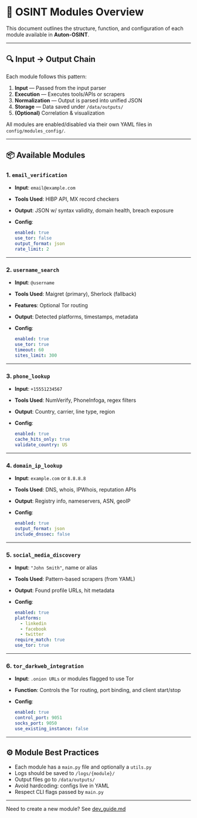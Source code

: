 # 🧩 OSINT Modules Overview

This document outlines the structure, function, and configuration of each module available in **Auton-OSINT**.

---

## 🔍 Input → Output Chain

Each module follows this pattern:

1. **Input** — Passed from the input parser
2. **Execution** — Executes tools/APIs or scrapers
3. **Normalization** — Output is parsed into unified JSON
4. **Storage** — Data saved under `/data/outputs/`
5. **(Optional)** Correlation & visualization

All modules are enabled/disabled via their own YAML files in `config/modules_config/`.

---

## 📦 Available Modules

### 1. `email_verification`

- **Input**: `email@example.com`
- **Tools Used**: HIBP API, MX record checkers
- **Output**: JSON w/ syntax validity, domain health, breach exposure
- **Config**:

  ```yaml
  enabled: true
  use_tor: false
  output_format: json
  rate_limit: 2
  ```

---

### 2. `username_search`

- **Input**: `@username`
- **Tools Used**: Maigret (primary), Sherlock (fallback)
- **Features**: Optional Tor routing
- **Output**: Detected platforms, timestamps, metadata
- **Config**:

  ```yaml
  enabled: true
  use_tor: true
  timeout: 60
  sites_limit: 300
  ```

---

### 3. `phone_lookup`

- **Input**: `+15551234567`
- **Tools Used**: NumVerify, PhoneInfoga, regex filters
- **Output**: Country, carrier, line type, region
- **Config**:

  ```yaml
  enabled: true
  cache_hits_only: true
  validate_country: US
  ```

---

### 4. `domain_ip_lookup`

- **Input**: `example.com` or `8.8.8.8`
- **Tools Used**: DNS, whois, IPWhois, reputation APIs
- **Output**: Registry info, nameservers, ASN, geoIP
- **Config**:

  ```yaml
  enabled: true
  output_format: json
  include_dnssec: false
  ```

---

### 5. `social_media_discovery`

- **Input**: `"John Smith"`, name or alias
- **Tools Used**: Pattern-based scrapers (from YAML)
- **Output**: Found profile URLs, hit metadata
- **Config**:

  ```yaml
  enabled: true
  platforms:
    - linkedin
    - facebook
    - twitter
  require_match: true
  use_tor: true
  ```

---

### 6. `tor_darkweb_integration`

- **Input**: `.onion URLs` or modules flagged to use Tor
- **Function**: Controls the Tor routing, port binding, and client start/stop
- **Config**:

  ```yaml
  enabled: true
  control_port: 9051
  socks_port: 9050
  use_existing_instance: false
  ```

---

## ⚙️ Module Best Practices

- Each module has a `main.py` file and optionally a `utils.py`
- Logs should be saved to `/logs/{module}/`
- Output files go to `/data/outputs/`
- Avoid hardcoding: configs live in YAML
- Respect CLI flags passed by `main.py`

---

Need to create a new module? See [dev_guide.md](dev_guide.md)
